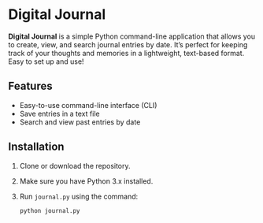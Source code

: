 # Digital Journal

**Digital Journal** is a simple Python command-line application that allows you to create, view, and search journal entries by date. It’s perfect for keeping track of your thoughts and memories in a lightweight, text-based format. Easy to set up and use!

## Features

- Easy-to-use command-line interface (CLI)
- Save entries in a text file
- Search and view past entries by date

## Installation

1. Clone or download the repository.
2. Make sure you have Python 3.x installed.
3. Run `journal.py` using the command:

   ```bash
   python journal.py